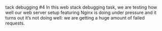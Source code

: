 tack debugging #4
In this web stack debugging task, we are testing how well our web server setup featuring Nginx is doing under pressure and it turns out it’s not doing well: we are getting a huge amount of failed requests.
